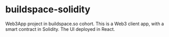 # buildspace-solidity
Web3App project in buildspace.so cohort. This is a Web3 client app, with a smart contract in Solidity. The UI deployed in React. 
